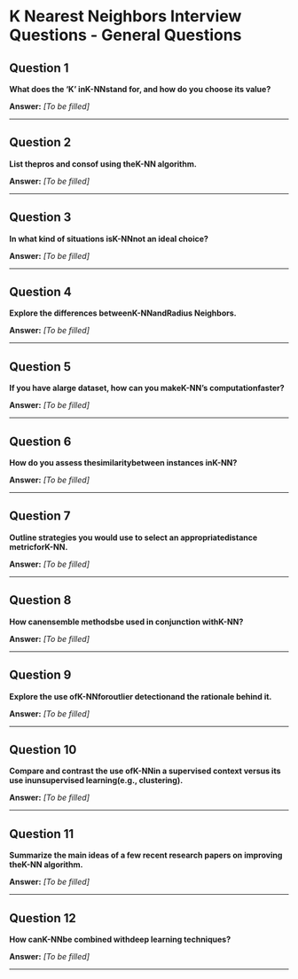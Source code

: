 # K Nearest Neighbors Interview Questions - General Questions

## Question 1

**What does the ‘K’ inK-NNstand for, and how do you choose its value?**

**Answer:** _[To be filled]_

---

## Question 2

**List thepros and consof using theK-NN algorithm.**

**Answer:** _[To be filled]_

---

## Question 3

**In what kind of situations isK-NNnot an ideal choice?**

**Answer:** _[To be filled]_

---

## Question 4

**Explore the differences betweenK-NNandRadius Neighbors.**

**Answer:** _[To be filled]_

---

## Question 5

**If you have alarge dataset, how can you makeK-NN’s computationfaster?**

**Answer:** _[To be filled]_

---

## Question 6

**How do you assess thesimilaritybetween instances inK-NN?**

**Answer:** _[To be filled]_

---

## Question 7

**Outline strategies you would use to select an appropriatedistance metricforK-NN.**

**Answer:** _[To be filled]_

---

## Question 8

**How canensemble methodsbe used in conjunction withK-NN?**

**Answer:** _[To be filled]_

---

## Question 9

**Explore the use ofK-NNforoutlier detectionand the rationale behind it.**

**Answer:** _[To be filled]_

---

## Question 10

**Compare and contrast the use ofK-NNin a supervised context versus its use inunsupervised learning(e.g., clustering).**

**Answer:** _[To be filled]_

---

## Question 11

**Summarize the main ideas of a few recent research papers on improving theK-NN algorithm.**

**Answer:** _[To be filled]_

---

## Question 12

**How canK-NNbe combined withdeep learning techniques?**

**Answer:** _[To be filled]_

---

